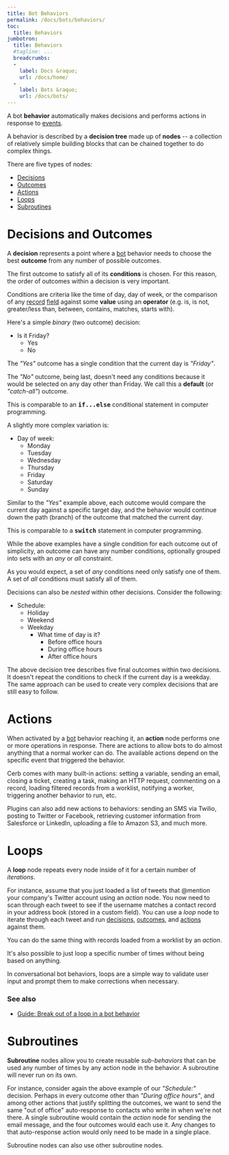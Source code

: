 ```yaml
---
title: Bot Behaviors
permalink: /docs/bots/behaviors/
toc:
  title: Behaviors
jumbotron:
  title: Behaviors
  #tagline: ...
  breadcrumbs:
  -
    label: Docs &raquo;
    url: /docs/home/
  -
    label: Bots &raquo;
    url: /docs/bots/
---
```


A bot **behavior** automatically makes decisions and performs actions in response to [events](/docs/events/).

A behavior is described by a **decision tree** made up of **nodes** -- a collection of relatively simple building blocks that can be chained together to do complex things.

There are five types of nodes: 

* [Decisions](#decisions)
* [Outcomes](#decisions)
* [Actions](#actions)
* [Loops](#loops)
* [Subroutines](#subroutines)

# Decisions and Outcomes

A **decision** represents a point where a [bot](/docs/bots/) behavior needs to choose the best **outcome** from any number of possible outcomes.

The first outcome to satisfy all of its **conditions** is chosen. For this reason, the order of outcomes within a decision is very important.

Conditions are criteria like the time of day, day of week, or the comparison of any [record](/docs/records) [field](/docs/records/fields/) against some **value** using an **operator** (e.g. is, is not, greater/less than, between, contains, matches, starts with).

Here's a simple _binary_ (two outcome) decision:

- Is it Friday?
  - Yes
  - No

The _"Yes"_ outcome has a single condition that the current day is _"Friday"_.

The _"No"_ outcome, being last, doesn't need any conditions because it would be selected on any day other than Friday. We call this a **default** (or _"catch-all"_) outcome.

<div class="cerb-box geek-out">
	<p>This is comparable to an <b><tt>if...else</tt></b> conditional statement in computer programming.</p>
</div>

A slightly more complex variation is:

- Day of week:
  - Monday
  - Tuesday
  - Wednesday
  - Thursday
  - Friday
  - Saturday
  - Sunday

Similar to the _"Yes"_ example above, each outcome would compare the current day against a specific target day, and the behavior would continue down the path (branch) of the outcome that matched the current day.

<div class="cerb-box geek-out">
	<p>This is comparable to a <b><tt>switch</tt></b> statement in computer programming.</p>
</div>

While the above examples have a single condition for each outcome out of simplicity, an outcome can have any number conditions, optionally grouped into sets with an _any_ or _all_ constraint.

As you would expect, a set of _any_ conditions need only satisfy one of them.  A set of _all_ conditions must satisfy all of them.

Decisions can also be _nested_ within other decisions. Consider the following:

- Schedule:
  - Holiday
  - Weekend
  - Weekday
    - What time of day is it?
      - Before office hours
      - During office hours
      - After office hours

The above decision tree describes five final outcomes within two decisions. It doesn't repeat the conditions to check if the current day is a weekday. The same approach can be used to create very complex decisions that are still easy to follow.

# Actions

When activated by a [bot](/docs/bots/) behavior reaching it, an **action** node performs one or more operations in response.  There are actions to allow bots to do almost anything that a normal worker can do.  The available actions depend on the specific event that triggered the behavior.

Cerb comes with many built-in actions: setting a variable, sending an email, closing a ticket, creating a task, making an HTTP request, commenting on a record, loading filtered records from a worklist, notifying a worker, triggering another behavior to run, etc.

Plugins can also add new actions to behaviors: sending an SMS via Twilio, posting to Twitter or Facebook, retrieving customer information from Salesforce or LinkedIn, uploading a file to Amazon S3, and much more.

# Loops

A **loop** node repeats every node inside of it for a certain number of _iterations_.

For instance, assume that you just loaded a list of tweets that @mention your company's Twitter account using an _action_ node.  You now need to scan through each tweet to see if the username matches a contact record in your address book (stored in a custom field).  You can use a _loop_ node to iterate through each tweet and run [decisions](#decisions-and-outcomes), [outcomes](#decisions-and-outcomes), and [actions](#actions) against them.

You can do the same thing with records loaded from a worklist by an _action_.

It's also possible to just loop a specific number of times without being based on anything.

In conversational bot behaviors, loops are a simple way to validate user input and prompt them to make corrections when necessary.

### See also

* [Guide: Break out of a loop in a bot behavior](/guides/bots/break-loop-in-bots/)

# Subroutines

**Subroutine** nodes allow you to create reusable _sub-behaviors_ that can be used any number of times by any action node in the behavior. A subroutine will never run on its own.

For instance, consider again the above example of our _"Schedule:"_ decision.  Perhaps in every outcome other than _"During office hours"_, and among other actions that justify splitting the outcomes, we want to send the same "out of office" auto-response to contacts who write in when we're not there.  A single subroutine would contain the _action_ node for sending the email message, and the four outcomes would each use it.  Any changes to that auto-response action would only need to be made in a single place.

Subroutine nodes can also use other subroutine nodes.